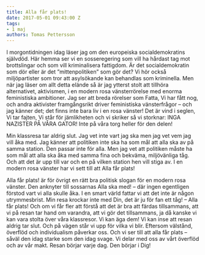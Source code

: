 ```yaml
---
title: Alla får plats!
date: 2017-05-01 09:43:00 Z
tags:
- 1 maj
authors: Tomas Pettersson
---
```


I morgontidningen idag läser jag om den europeiska socialdemokratins självdöd. Här hemma ser vi en sosseregering som vill ha hårdast tag mot brottslingar och som vill kriminalisera fattigdom. Är det socialdemokratin som dör eller är det ”mittenpolitiken” som gör det? Vi hör också miljöpartister som tror att asylsökande kan behandlas som kriminella. Men när jag läser om allt detta elände så är jag ytterst stolt att tillhöra alternativet, aktivismen, i en modern rosa vänsterrörelse med enorma feministiska ambitioner. Jag ser att breda rörelser som Fatta, Vi har fått nog, och andra aktivister framgångsrikt driver feministiska vänsterfrågor – och jag känner det; det finns inte bara liv i en rosa vänster! Det är vind i seglen, Vi tar fajten, Vi står för jämlikheten och vi skriker så vi storknar: INGA NAZISTER PÅ VÅRA GATOR! Inte på våra torg heller för den delen!

Min klassresa tar aldrig slut. Jag vet inte vart jag ska men jag vet vem jag vill åka med. Jag känner att politiken inte ska ha som mål att alla ska av på samma station. Den passar inte för alla. Men jag vet att politiken måste ha som mål att alla ska åka med samma fina och bekväma, miljövänliga tåg. Och att det är upp till var och en på vilken station hen vill stiga av. I en modern rosa vänster har vi sett till att Alla får plats!

Alla får plats! är för övrigt en rätt bra politisk slogan för en modern rosa vänster. Den anknyter till sossarnas Alla ska med! – där ingen egentligen förstod vart vi alla skulle åka. I en smart värld fattar vi att det inte är någon utrymmesbrist. Min resa krockar inte med Din, det är ju för fan ett tåg! – Alla får plats! Och om vi får fler att förstå att det är bra att färdas tillsammans, att vi på resan tar hand om varandra, att vi gör det tillsammans, ja då kanske vi kan vara stolta över våra klassresor. Vi kan äga dem! Vi kan inse att resan aldrig tar slut. Och på vägen står vi upp för vilka vi blir. Eftersom välstånd, överflöd och individualism påverkar oss. Och vi ser till att alla får plats – såväl den idag starke som den idag svage. Vi delar med oss av vårt överflöd och av vår makt. Resan börjar varje dag. Den börjar i Dig!